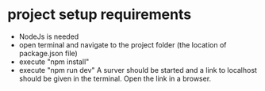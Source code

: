 # project setup requirements
- NodeJs is needed
- open terminal and navigate to the project folder (the location of package.json file)
- execute "npm install"
- execute "npm run dev"
A surver should be started and a link to localhost should be given in the terminal. Open the link in a browser.